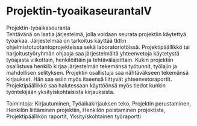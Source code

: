 # Projektin-tyoaikaseurantaIV

Projektin-tyoaikaseuranta  
Tehtävänä on laatia järjestelmä, jolla voidaan seurata projektiin käytettyä työaikaa. Järjestelmää on tarkoitus käyttää tktl:n ohjelmistotuotantoprojekteissa sekä laboratoriotöissä. Projektipäällikkö tai harjoitustyöryhmän ohjaaja saa järjestelmältä yhteenvetoja käytetystä työajasta viikottain, henkilöittäin ja tehtävälajeittain. Kukin projektiin osallistuva henkilö kirjaa järjestelmän tekemänsä työtunnit, työlajin ja mahdollisen selityksen. Projektin osallistuja saa nähtäväkseen tekemänsä kirjaukset. Hän saa esiin myös itseensä liittyvät yhteenvetoraportit. Projektipäällikkö saa halutessaan käyttöönsä myös tiedot kunkin työntekijään yksityiskohtaisista kirjauksista.  

Toimintoja:  Kirjautuminen, Työaikakirjauksen teko, Projektin perustaminen, Henkilön liittäminen projektiin, Henkilön poistaminen projektista, Projektipäällikön raportit, Yksityiskohtainen työraportti
